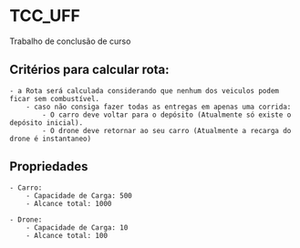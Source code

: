 # TCC_UFF
Trabalho de conclusão de curso

## Critérios para calcular rota:
    - a Rota será calculada considerando que nenhum dos veiculos podem ficar sem combustível.
        - caso não consiga fazer todas as entregas em apenas uma corrida:
            - O carro deve voltar para o depósito (Atualmente só existe o depósito inicial).
            - O drone deve retornar ao seu carro (Atualmente a recarga do drone é instantaneo)

## Propriedades
    - Carro:
        - Capacidade de Carga: 500
        - Alcance total: 1000

    - Drone:
        - Capacidade de Carga: 10
        - Alcance total: 100